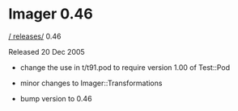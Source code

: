 # Imager 0.46

[ / ](..) [releases/](./) 0.46

Released 20 Dec 2005

- change the use in t/t91.pod to require version 1.00 of Test::Pod  

- minor changes to Imager::Transformations

- bump version to 0.46